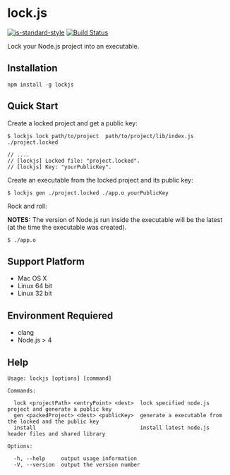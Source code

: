 # lock.js
[![js-standard-style](https://img.shields.io/badge/code%20style-standard-brightgreen.svg)](http://standardjs.com/)
[![Build Status](https://travis-ci.org/DavidCai1993/lock.js.svg?branch=master)](https://travis-ci.org/DavidCai1993/lock.js)

Lock your Node.js project into an executable.

## Installation

```
npm install -g lockjs
```

## Quick Start

Create a locked project and get a public key:

```
$ lockjs lock path/to/project  path/to/project/lib/index.js ./project.locked

// ....
// [lockjs] Locked file: "project.locked".
// [lockjs] Key: "yourPublicKey".
```

Create an executable from the locked project and its public key:

```
$ lockjs gen ./project.locked ./app.o yourPublicKey
```

Rock and roll:

**NOTES:** The version of Node.js run inside the executable will be the latest (at the time the executable was created).

```
$ ./app.o
```

## Support Platform

- Mac OS X
- Linux 64 bit
- Linux 32 bit

## Environment Requiered

- clang
- Node.js > 4

## Help

```
Usage: lockjs [options] [command]

Commands:

  lock <projectPath> <entryPoint> <dest>  lock specified node.js project and generate a public key
  gen <packedProject> <dest> <publicKey>  generate a executable from the locked and the public key
  install                                 install latest node.js header files and shared library

Options:

  -h, --help     output usage information
  -V, --version  output the version number
```

